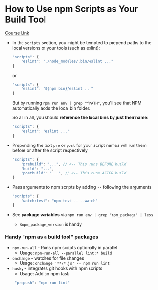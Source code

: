 # How to Use npm Scripts as Your Build Tool

[Course Link](https://egghead.io/courses/how-to-use-npm-scripts-as-your-build-tool)

- In the `scripts` section, you might be tempted to prepend paths to the local versions of your tools (such as eslint):

    ```javascript
    "scripts": {
        "eslint": "./node_modules/.bin/eslint ..."
    }
    ```

    or 

    ```javascript
    "scripts": {
        "eslint": "${npm bin}/eslint ..."
    }
    ```

    But by running `npm run env | grep "^PATH"`, you'll see that NPM automatically adds the local bin folder.

    So all in all, you should **reference the local bins by just their name**:

    ```javascript
    "scripts": {
        "eslint": "eslint ..."
    }
    ```

- Prepending the text `pre` or `post` for your script names will run them before or after the script respectively
    
    ```javascript
    "scripts": {
        "prebuild": "...", // <-- This runs BEFORE build
        "build": "...",
        "postbuild": "...", // <-- This runs AFTER build
    }
    ```

- Pass arguments to npm scripts by adding `--` following the arguments

    ```javascript
    "scripts": {
        "watch:test": "npm test -- --watch"
    }
    ```    

- See **package variables** via `npm run env | grep "npm_package" | less`
    - `$npm_package_version` is handy

### Handy "npm as a build tool" packages
- `npm-run-all` - Runs npm scripts optionally in parallel
    - Usage: `npm-run-all --parallel lint:* build`
- `onchange` - watches for file changes
    - Usage: `onchange '**/*.js' -- npm run lint`
- `husky` - integrates git hooks with npm scripts
    - Usage: Add an npm task
    ```javascript
     "prepush": "npm run lint"
    ```
     


